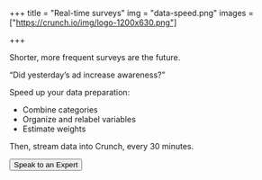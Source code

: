 +++
title = "Real-time surveys"
img = "data-speed.png"
images = ["https://crunch.io/img/logo-1200x630.png"]

+++

Shorter, more frequent surveys are the future.

“Did yesterday’s ad increase awareness?”

Speed up your data preparation:
<ul>
    <li>Combine categories</li>
    <li>Organize and relabel variables</li>
    <li>Estimate weights</li>
</ul>

Then, stream data into Crunch, every 30 minutes.


<button type="button" class="btn btn-primary" onclick="window.location.href='/request-demo'">Speak to an Expert</button>

